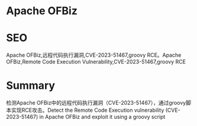 # Apache OFBiz
# SEO
Apache OFBiz,远程代码执行漏洞,CVE-2023-51467,groovy RCE。Apache OFBiz,Remote Code Execution Vulnerability,CVE-2023-51467,groovy RCE
# Summary
检测Apache OFBiz中的远程代码执行漏洞（CVE-2023-51467），通过groovy脚本实现RCE攻击。Detect the Remote Code Execution vulnerability (CVE-2023-51467) in Apache OFBiz and exploit it using a groovy script
